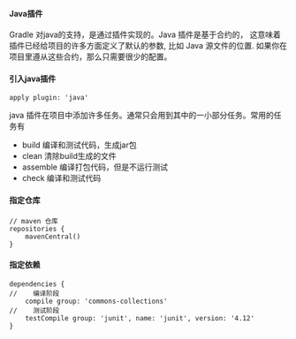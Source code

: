 #### Java插件

Gradle 对java的支持，是通过插件实现的。Java 插件是基于合约的，
这意味着插件已经给项目的许多方面定义了默认的参数, 
比如 Java 源文件的位置. 如果你在项目里遵从这些合约，那么只需要很少的配置。

#### 引入java插件
~~~
apply plugin: 'java'
~~~


java 插件在项目中添加许多任务。通常只会用到其中的一小部分任务。常用的任务有

- build 编译和测试代码，生成jar包
- clean 清除build生成的文件
- assemble 编译打包代码，但是不运行测试
- check 编译和测试代码

#### 指定仓库

~~~
// maven 仓库
repositories {
    mavenCentral()
}
~~~
#### 指定依赖
~~~
dependencies {
//    编译阶段
    compile group: 'commons-collections'
//    测试阶段
    testCompile group: 'junit', name: 'junit', version: '4.12'
}

~~~
